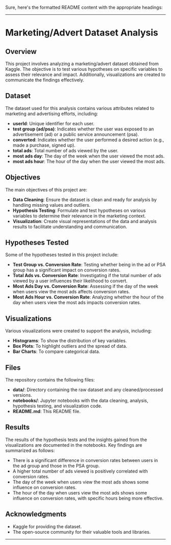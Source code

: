 Sure, here's the formatted README content with the appropriate headings:

---

# Marketing/Advert Dataset Analysis

## Overview

This project involves analyzing a marketing/advert dataset obtained from Kaggle. The objective is to test various hypotheses on specific variables to assess their relevance and impact. Additionally, visualizations are created to communicate the findings effectively.

## Dataset

The dataset used for this analysis contains various attributes related to marketing and advertising efforts, including:

- **userId**: Unique identifier for each user.
- **test group (ad/psa)**: Indicates whether the user was exposed to an advertisement (ad) or a public service announcement (psa).
- **converted**: Indicates whether the user performed a desired action (e.g., made a purchase, signed up).
- **total ads**: Total number of ads viewed by the user.
- **most ads day**: The day of the week when the user viewed the most ads.
- **most ads hour**: The hour of the day when the user viewed the most ads.

## Objectives

The main objectives of this project are:

- **Data Cleaning**: Ensure the dataset is clean and ready for analysis by handling missing values and outliers.
- **Hypothesis Testing**: Formulate and test hypotheses on various variables to determine their relevance in the marketing context.
- **Visualization**: Create visual representations of the data and analysis results to facilitate understanding and communication.

## Hypotheses Tested

Some of the hypotheses tested in this project include:

- **Test Group vs. Conversion Rate**: Testing whether being in the ad or PSA group has a significant impact on conversion rates.
- **Total Ads vs. Conversion Rate**: Investigating if the total number of ads viewed by a user influences their likelihood to convert.
- **Most Ads Day vs. Conversion Rate**: Assessing if the day of the week when users view the most ads affects conversion rates.
- **Most Ads Hour vs. Conversion Rate**: Analyzing whether the hour of the day when users view the most ads impacts conversion rates.

## Visualizations

Various visualizations were created to support the analysis, including:

- **Histograms**: To show the distribution of key variables.
- **Box Plots**: To highlight outliers and the spread of data.
- **Bar Charts**: To compare categorical data.

## Files

The repository contains the following files:

- **data/**: Directory containing the raw dataset and any cleaned/processed versions.
- **notebooks/**: Jupyter notebooks with the data cleaning, analysis, hypothesis testing, and visualization code.
- **README.md**: This README file.

## Results

The results of the hypothesis tests and the insights gained from the visualizations are documented in the notebooks. Key findings are summarized as follows:

- There is a significant difference in conversion rates between users in the ad group and those in the PSA group.
- A higher total number of ads viewed is positively correlated with conversion rates.
- The day of the week when users view the most ads shows some influence on conversion rates.
- The hour of the day when users view the most ads shows some influence on conversion rates, with specific hours being more effective.

## Acknowledgments

- Kaggle for providing the dataset.
- The open-source community for their valuable tools and libraries.

---
